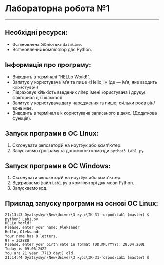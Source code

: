 # **Лабораторна робота №1**
---
## Необхідні ресурси: 
- Встановлена бібліотека `datatime`.
- Встановлений компілятор для Python.

## Інформація про програму:
- Виводить в терміналі "HELLo World!".
- Запитує у користувача ім’я та пише «Hello, <name>!» (де <name> — ім’я, яке вводить користувач)
- Підраховує кількість введених літер імені користувача і друкує факториал цієї кількості.
- Запитує у користувача дату народження та пише, скільки років він/вона має.
- Виводить в термінал вік користувача записаного в днях. (Додаткова функція).

## Запуск програми в ОС Linux:
1. Склонувати репозеторій на ноутбук або комп'ютер.
2. Запускаємо програму за допомогою команди `python3 Lab1.py`.

## Запуск програми в ОС Windows:
1. Склонувати репозеторій на ноутбук або комп'ютер.
2. Відкриваємо файл `Lab1.py` в компіляторі для мови Python.
3. Запускаємо код.

## Приклад запуску програми на основі ОС Linux:
```
21:13:43 Oyatsyshyn\New\Univer\3 курс\IK-31-rozpod\Lab1 (master) $ python3 Lab1.py
HELLo World!
Please, enter your name: Oleksandr
Hello, Oleksandr!
Your name has 9 letters.
9! = 362880
Please, enter your birth date in format (DD.MM.YYYY): 28.04.2001
Today is 09.06.2022
You are 21 year (7713 days) old.
21:14:44 Oyatsyshyn\New\Univer\3 курс\IK-31-rozpod\Lab1 (master) $ 
```
